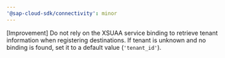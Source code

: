 ```yaml
---
'@sap-cloud-sdk/connectivity': minor
---
```


[Improvement] Do not rely on the XSUAA service binding to retrieve tenant information when registering destinations. If tenant is unknown and no binding is found, set it to a default value (`'tenant_id'`).
